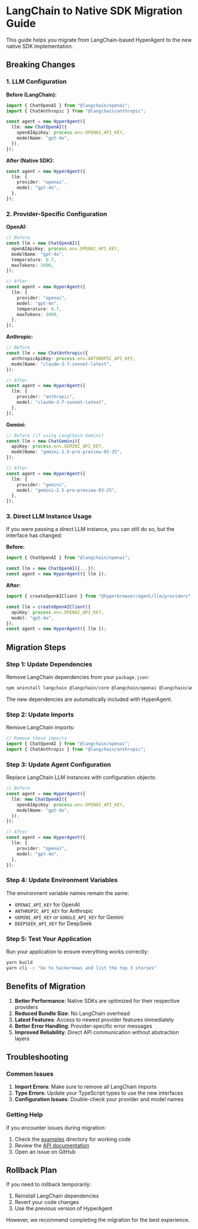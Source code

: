 # LangChain to Native SDK Migration Guide

This guide helps you migrate from LangChain-based HyperAgent to the new native SDK implementation.

## Breaking Changes

### 1. LLM Configuration

**Before (LangChain):**
```typescript
import { ChatOpenAI } from "@langchain/openai";
import { ChatAnthropic } from "@langchain/anthropic";

const agent = new HyperAgent({
  llm: new ChatOpenAI({
    openAIApiKey: process.env.OPENAI_API_KEY,
    modelName: "gpt-4o",
  }),
});
```

**After (Native SDK):**
```typescript
const agent = new HyperAgent({
  llm: {
    provider: "openai",
    model: "gpt-4o",
  },
});
```

### 2. Provider-Specific Configuration

**OpenAI:**
```typescript
// Before
const llm = new ChatOpenAI({
  openAIApiKey: process.env.OPENAI_API_KEY,
  modelName: "gpt-4o",
  temperature: 0.7,
  maxTokens: 1000,
});

// After
const agent = new HyperAgent({
  llm: {
    provider: "openai",
    model: "gpt-4o",
    temperature: 0.7,
    maxTokens: 1000,
  },
});
```

**Anthropic:**
```typescript
// Before
const llm = new ChatAnthropic({
  anthropicApiKey: process.env.ANTHROPIC_API_KEY,
  modelName: "claude-3-7-sonnet-latest",
});

// After
const agent = new HyperAgent({
  llm: {
    provider: "anthropic",
    model: "claude-3-7-sonnet-latest",
  },
});
```

**Gemini:**
```typescript
// Before (if using LangChain Gemini)
const llm = new ChatGemini({
  apiKey: process.env.GEMINI_API_KEY,
  modelName: "gemini-2.5-pro-preview-03-25",
});

// After
const agent = new HyperAgent({
  llm: {
    provider: "gemini",
    model: "gemini-2.5-pro-preview-03-25",
  },
});
```

### 3. Direct LLM Instance Usage

If you were passing a direct LLM instance, you can still do so, but the interface has changed:

**Before:**
```typescript
import { ChatOpenAI } from "@langchain/openai";

const llm = new ChatOpenAI({...});
const agent = new HyperAgent({ llm });
```

**After:**
```typescript
import { createOpenAIClient } from "@hyperbrowser/agent/llm/providers";

const llm = createOpenAIClient({
  apiKey: process.env.OPENAI_API_KEY,
  model: "gpt-4o",
});
const agent = new HyperAgent({ llm });
```

## Migration Steps

### Step 1: Update Dependencies

Remove LangChain dependencies from your `package.json`:
```bash
npm uninstall langchain @langchain/core @langchain/openai @langchain/anthropic
```

The new dependencies are automatically included with HyperAgent.

### Step 2: Update Imports

Remove LangChain imports:
```typescript
// Remove these imports
import { ChatOpenAI } from "@langchain/openai";
import { ChatAnthropic } from "@langchain/anthropic";
```

### Step 3: Update Agent Configuration

Replace LangChain LLM instances with configuration objects:

```typescript
// Before
const agent = new HyperAgent({
  llm: new ChatOpenAI({
    openAIApiKey: process.env.OPENAI_API_KEY,
    modelName: "gpt-4o",
  }),
});

// After
const agent = new HyperAgent({
  llm: {
    provider: "openai",
    model: "gpt-4o",
  },
});
```

### Step 4: Update Environment Variables

The environment variable names remain the same:
- `OPENAI_API_KEY` for OpenAI
- `ANTHROPIC_API_KEY` for Anthropic
- `GEMINI_API_KEY` or `GOOGLE_API_KEY` for Gemini
- `DEEPSEEK_API_KEY` for DeepSeek

### Step 5: Test Your Application

Run your application to ensure everything works correctly:

```bash
yarn build
yarn cli -c "Go to hackernews and list the top 3 stories"
```

## Benefits of Migration

1. **Better Performance**: Native SDKs are optimized for their respective providers
2. **Reduced Bundle Size**: No LangChain overhead
3. **Latest Features**: Access to newest provider features immediately
4. **Better Error Handling**: Provider-specific error messages
5. **Improved Reliability**: Direct API communication without abstraction layers

## Troubleshooting

### Common Issues

1. **Import Errors**: Make sure to remove all LangChain imports
2. **Type Errors**: Update your TypeScript types to use the new interfaces
3. **Configuration Issues**: Double-check your provider and model names

### Getting Help

If you encounter issues during migration:

1. Check the [examples](examples/) directory for working code
2. Review the [API documentation](docs/)
3. Open an issue on GitHub

## Rollback Plan

If you need to rollback temporarily:

1. Reinstall LangChain dependencies
2. Revert your code changes
3. Use the previous version of HyperAgent

However, we recommend completing the migration for the best experience.
